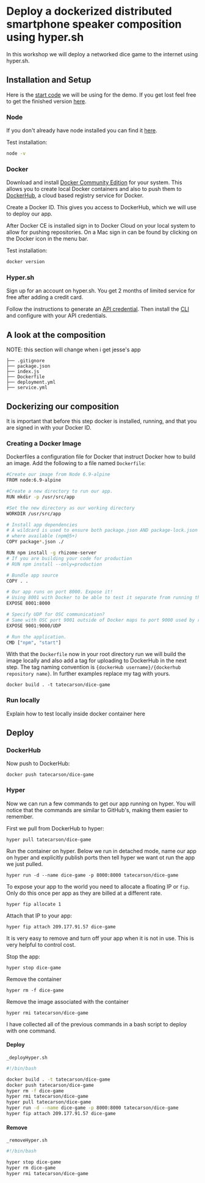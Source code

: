 # Deploy a dockerized distributed smartphone speaker composition using hyper.sh

In this workshop we will deploy a networked dice game to the internet using hyper.sh.

## Installation and Setup

Here is the [start code](https://github.com/tatecarson/chance-airports/archive/nime-workshop.zip) we will be using for the demo. If you get lost feel free to get the finished version [here](https://github.com/tatecarson/chance-airports/tree/master).

### Node

If you don't already have node installed you can find it [here](https://nodejs.org/en/).

Test installation:

```bash
node -v
```

### Docker

Download and install [Docker Community Edition](https://docs.docker.com/install/) for your system. This allows you to create local Docker containers and also to push them to [DockerHub](https://docs.docker.com/docker-hub/), a cloud based registry service for Docker.

Create a Docker ID. This gives you access to DockerHub, which we will use to deploy our app.

After Docker CE is installed sign in to Docker Cloud on your local system to allow for pushing repositories. On a Mac sign in can be found by clicking on the Docker icon in the menu bar.

Test installation:

```bash
docker version
```

### Hyper.sh

Sign up for an account on hyper.sh. You get 2 months of limited service for free after adding a credit card.

Follow the instructions to generate an [API credential](https://docs.hyper.sh/hyper/GettingStarted/generate_api_credential.html). Then install the [CLI](https://docs.hyper.sh/hyper/GettingStarted/install.html) and configure with your API credentials.

## A look at the composition

NOTE: this section will change when i get jesse's app

```
├── .gitignore
├── package.json
├── index.js
├── Dockerfile
├── deployment.yml
├── service.yml
```

## Dockerizing our composition

It is important that before this step docker is installed, running, and that you are signed in with your Docker ID.

### Creating a Docker Image

Dockerfiles a configuration file for Docker that instruct Docker how to build an image. Add the following to a file named `Dockerfile`:

```bash
#Create our image from Node 6.9-alpine
FROM node:6.9-alpine

#Create a new directory to run our app.
RUN mkdir -p /usr/src/app

#Set the new directory as our working directory
WORKDIR /usr/src/app

# Install app dependencies
# A wildcard is used to ensure both package.json AND package-lock.json are copied
# where available (npm@5+)
COPY package*.json ./

RUN npm install -g rhizome-server
# If you are building your code for production
# RUN npm install --only=production

# Bundle app source
COPY . .

# Our app runs on port 8000. Expose it!
# Using 8001 with Docker to be able to test it separate from running the server outside of Docker
EXPOSE 8001:8000

# Specify UDP for OSC communication?
# Same with OSC port 9001 outside of Docker maps to port 9000 used by rhizome
EXPOSE 9001:9000/UDP

# Run the application.
CMD ["npm", "start"]
```

With that the `Dockerfile` now in your root directory run we will build the image locally and also add a tag for uploading to DockerHub in the next step. The tag naming convention is `{dockerHub username}/{dockerhub repository name}`. In further examples replace my tag with yours.

```
docker build . -t tatecarson/dice-game
```

### Run locally

Explain how to test locally inside docker container here

## Deploy

### DockerHub

Now push to DockerHub:

```
docker push tatecarson/dice-game
```

### Hyper

Now we can run a few commands to get our app running on hyper. You will notice that the commands are similar to GitHub's, making them easier to remember.

First we pull from DockerHub to hyper:

```
hyper pull tatecarson/dice-game
```

Run the container on hyper. Below we run in detached mode, name our app on hyper and explicitly publish ports then tell hyper we want ot run the app we just pulled.

```
hyper run -d --name dice-game -p 8000:8000 tatecarson/dice-game
```

To expose your app to the world you need to allocate a floating IP or `fip`. Only do this once per app as they are billed at a different rate.

```
hyper fip allocate 1
```

Attach that IP to your app:

```
hyper fip attach 209.177.91.57 dice-game
```

It is very easy to remove and turn off your app when it is not in use. This is very helpful to control cost.

Stop the app:

```
hyper stop dice-game
```

Remove the container

```
hyper rm -f dice-game
```

Remove the image associated with the container

```
hyper rmi tatecarson/dice-game
```

I have collected all of the previous commands in a bash script to deploy with one command.

#### Deploy

`_deployHyper.sh`

```bash
#!/bin/bash

docker build . -t tatecarson/dice-game
docker push tatecarson/dice-game
hyper rm -f dice-game
hyper rmi tatecarson/dice-game
hyper pull tatecarson/dice-game
hyper run -d --name dice-game -p 8000:8000 tatecarson/dice-game
hyper fip attach 209.177.91.57 dice-game
```

#### Remove

`_removeHyper.sh`

```bash
#!/bin/bash

hyper stop dice-game
hyper rm dice-game
hyper rmi tatecarson/dice-game
```
